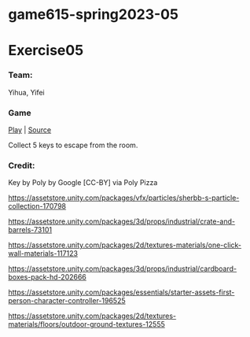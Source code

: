 # game615-spring2023-05


# Exercise05
### Team:
Yihua, Yifei
### Game
[Play](https://yeethua.github.io/game615-spring2023-05/exercise05/play/)  |  [Source](https://github.com/yeethua/game615-spring2023-05/tree/main)



Collect 5 keys to escape from the room.
### Credit:
Key by Poly by Google [CC-BY] via Poly Pizza

https://assetstore.unity.com/packages/vfx/particles/sherbb-s-particle-collection-170798

https://assetstore.unity.com/packages/3d/props/industrial/crate-and-barrels-73101 

https://assetstore.unity.com/packages/2d/textures-materials/one-click-wall-materials-117123

https://assetstore.unity.com/packages/3d/props/industrial/cardboard-boxes-pack-hd-202666

https://assetstore.unity.com/packages/essentials/starter-assets-first-person-character-controller-196525

https://assetstore.unity.com/packages/2d/textures-materials/floors/outdoor-ground-textures-12555 
